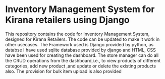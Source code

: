 # Inventory Management System for Kirana retailers using Django

 This repository contains the code for Inventory Management System, designed for Kirana Retailers. The code can be updated to make it work in other usecases.
The Framework used is Django provided by python, as databse I have used sqlite database provided by django and HTML, CSS have been used for creating the dashboard.
The store manager can do all the CRUD operations from the dashboard,i.e., to view products of different categories, add new product ,and update or delete the existing products also. The provision for bulk item upload is also provided
